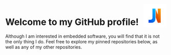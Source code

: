 <img src="Logo.svg" alt="Logo" title="Logo" align="right" width="72" height="72" />

# Welcome to my GitHub profile!

Although I am interested in embedded software, you will find that it is not the only thing I do. Feel free to explore my pinned repositories below, as well as any of my other repositories.

